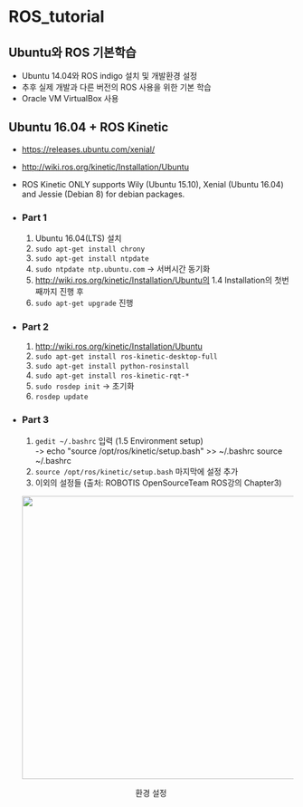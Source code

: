 # ROS_tutorial


## Ubuntu와 ROS 기본학습
- Ubuntu 14.04와 ROS indigo 설치 및 개발환경 설정
- 추후 실제 개발과 다른 버전의 ROS 사용을 위한 기본 학습  
- Oracle VM VirtualBox 사용  

## Ubuntu 16.04 + ROS Kinetic
- https://releases.ubuntu.com/xenial/
- http://wiki.ros.org/kinetic/Installation/Ubuntu
- ROS Kinetic ONLY supports Wily (Ubuntu 15.10), Xenial (Ubuntu 16.04) and Jessie (Debian 8) for debian packages.  

- ### Part 1
  1. Ubuntu 16.04(LTS) 설치
  2. `sudo apt-get install chrony`  
  3. `sudo apt-get install ntpdate`  
  4. `sudo ntpdate ntp.ubuntu.com` -> 서버시간 동기화  
  5. http://wiki.ros.org/kinetic/Installation/Ubuntu의 1.4 Installation의 첫번째까지 진행 후  
  6. `sudo apt-get upgrade` 진행  

- ### Part 2
  1. http://wiki.ros.org/kinetic/Installation/Ubuntu
  2. `sudo apt-get install ros-kinetic-desktop-full`
  3. `sudo apt-get install python-rosinstall`  
  4. `sudo apt-get install ros-kinetic-rqt-*`  
  5. `sudo rosdep init` -> 초기화
  6. `rosdep update` 

- ### Part 3
  1. `gedit ~/.bashrc` 입력 (1.5 Environment setup)  
  -> echo "source /opt/ros/kinetic/setup.bash" >> ~/.bashrc
source ~/.bashrc  
  2. `source /opt/ros/kinetic/setup.bash` 마지막에 설정 추가
  3. 이외의 설정들 (출처: ROBOTIS OpenSourceTeam ROS강의 Chapter3)
  <p align="center"><img src="https://user-images.githubusercontent.com/72693388/108215795-0f7e9b80-7175-11eb-886e-74784c013b50.png" width="500px"></p>  
<p align="center"> 환경 설정 </p>  

 

